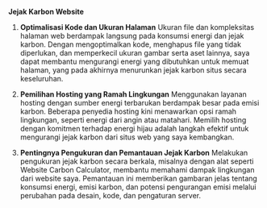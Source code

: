 **Jejak Karbon Website**

1. **Optimalisasi Kode dan Ukuran Halaman**
   Ukuran file dan kompleksitas halaman web berdampak langsung pada konsumsi energi dan jejak karbon. Dengan mengoptimalkan kode, menghapus file yang tidak diperlukan, dan memperkecil ukuran gambar serta aset lainnya, saya dapat membantu mengurangi energi yang dibutuhkan untuk memuat halaman, yang pada akhirnya menurunkan jejak karbon situs secara keseluruhan.

2. **Pemilihan Hosting yang Ramah Lingkungan**
   Menggunakan layanan hosting dengan sumber energi terbarukan berdampak besar pada emisi karbon. Beberapa penyedia hosting kini menawarkan opsi ramah lingkungan, seperti energi dari angin atau matahari. Memilih hosting dengan komitmen terhadap energi hijau adalah langkah efektif untuk mengurangi jejak karbon dari situs web yang saya kembangkan.

3. **Pentingnya Pengukuran dan Pemantauan Jejak Karbon**
   Melakukan pengukuran jejak karbon secara berkala, misalnya dengan alat seperti Website Carbon Calculator, membantu memahami dampak lingkungan dari website saya. Pemantauan ini memberikan gambaran jelas tentang konsumsi energi, emisi karbon, dan potensi pengurangan emisi melalui perubahan pada desain, kode, dan pengaturan server.